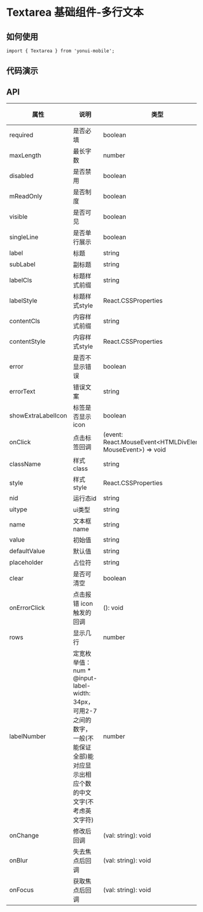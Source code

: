 # Textarea 基础组件-多行文本
## 如何使用

```
import { Textarea } from 'yonui-mobile';

```

## 代码演示


## API

属性 | 说明 | 类型 | 默认值 | 必选
----|-----|------|------|------
required | 是否必填 | boolean | false | true
maxLength | 最长字数 | number | 无 | false
disabled | 是否禁用 | boolean | false | false
mReadOnly | 是否制度 | boolean | false | false
visible | 是否可见 | boolean | true | false
singleLine | 是否单行展示 | boolean | false | false
label | 标题 | string | '' | false
subLabel | 副标题 | string | '' | false
labelCls | 标题样式前缀 | string | 无 | false
labelStyle | 标题样式style | React.CSSProperties | 无 | false
contentCls | 内容样式前缀 | string | 无 | false
contentStyle | 内容样式style | React.CSSProperties | 无 | false
error | 是否不显示错误 | boolean | false | false
errorText | 错误文案 | string | 无 | false
showExtraLabelIcon | 标签是否显示icon | boolean | false | false
onClick | 点击标签回调 | (event: React.MouseEvent<HTMLDivElement, MouseEvent>) => void | 无 | false
className | 样式class | string | 无 | false
style | 样式style | React.CSSProperties | 无 | false
nid | 运行态id | string | 无 | false
uitype | ui类型 | string | 无 | false
name | 文本框name | string | 无 | false
value | 初始值 | string | 无 | false
defaultValue | 默认值 | string | 无 | false
placeholder | 占位符 | string | 无 | false
clear | 是否可清空 | boolean | false | false
onErrorClick | 点击报错 icon 触发的回调 | (): void | 无 | false
rows | 显示几行 | number | 3 | false
labelNumber | 定宽枚举值：num * @input-label-width: 34px，可用2-7之间的数字，一般(不能保证全部)能对应显示出相应个数的中文文字(不考虑英文字符) | number | 5 | false
onChange | 修改后回调 | (val: string): void | 无 | false
onBlur | 失去焦点后回调 | (val: string): void | 无 | false
onFocus | 获取焦点后回调 | (val: string): void | 无 | false

